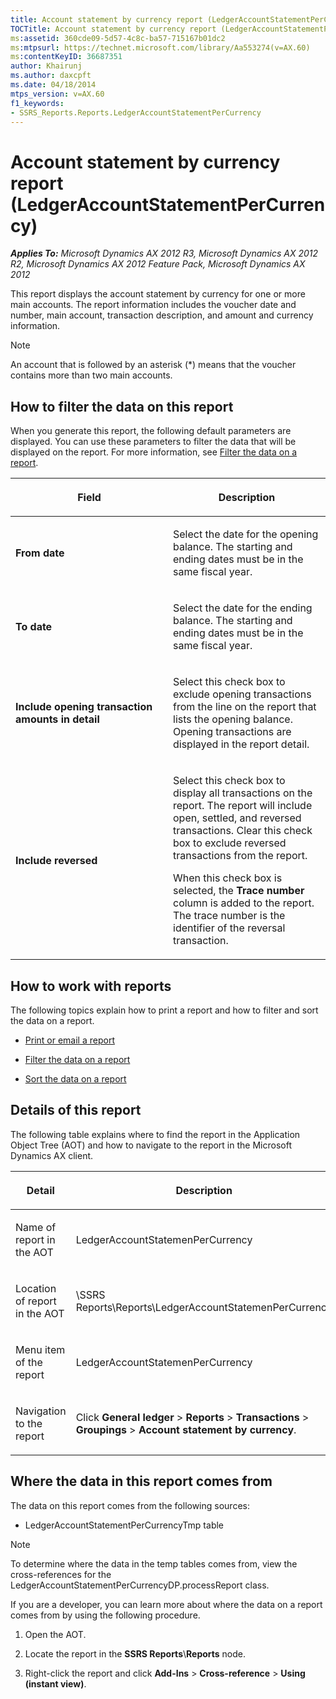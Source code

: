 ```yaml
---
title: Account statement by currency report (LedgerAccountStatementPerCurrency)
TOCTitle: Account statement by currency report (LedgerAccountStatementPerCurrency)
ms:assetid: 360cde09-5d57-4c8c-ba57-715167b01dc2
ms:mtpsurl: https://technet.microsoft.com/library/Aa553274(v=AX.60)
ms:contentKeyID: 36687351
author: Khairunj
ms.author: daxcpft
ms.date: 04/18/2014
mtps_version: v=AX.60
f1_keywords:
- SSRS_Reports.Reports.LedgerAccountStatementPerCurrency
---
```


# Account statement by currency report (LedgerAccountStatementPerCurrency) 


_**Applies To:** Microsoft Dynamics AX 2012 R3, Microsoft Dynamics AX 2012 R2, Microsoft Dynamics AX 2012 Feature Pack, Microsoft Dynamics AX 2012_

This report displays the account statement by currency for one or more main accounts. The report information includes the voucher date and number, main account, transaction description, and amount and currency information.


> [!NOTE]
> <P>An account that is followed by an asterisk (*) means that the voucher contains more than two main accounts.</P>



## How to filter the data on this report

When you generate this report, the following default parameters are displayed. You can use these parameters to filter the data that will be displayed on the report. For more information, see [Filter the data on a report](filter-the-data-on-a-report.md).

<table>
<colgroup>
<col style="width: 50%" />
<col style="width: 50%" />
</colgroup>
<thead>
<tr class="header">
<th><p>Field</p></th>
<th><p>Description</p></th>
</tr>
</thead>
<tbody>
<tr class="odd">
<td><p><strong>From date</strong></p></td>
<td><p>Select the date for the opening balance. The starting and ending dates must be in the same fiscal year.</p></td>
</tr>
<tr class="even">
<td><p><strong>To date</strong></p></td>
<td><p>Select the date for the ending balance. The starting and ending dates must be in the same fiscal year.</p></td>
</tr>
<tr class="odd">
<td><p><strong>Include opening transaction amounts in detail</strong></p></td>
<td><p>Select this check box to exclude opening transactions from the line on the report that lists the opening balance. Opening transactions are displayed in the report detail.</p></td>
</tr>
<tr class="even">
<td><p><strong>Include reversed</strong></p></td>
<td><p>Select this check box to display all transactions on the report. The report will include open, settled, and reversed transactions. Clear this check box to exclude reversed transactions from the report.</p>
<p>When this check box is selected, the <strong>Trace number</strong> column is added to the report. The trace number is the identifier of the reversal transaction.</p></td>
</tr>
</tbody>
</table>


## How to work with reports

The following topics explain how to print a report and how to filter and sort the data on a report.

  - [Print or email a report](print-or-email-a-report.md)

  - [Filter the data on a report](filter-the-data-on-a-report.md)

  - [Sort the data on a report](sort-the-data-on-a-report.md)

## Details of this report

The following table explains where to find the report in the Application Object Tree (AOT) and how to navigate to the report in the Microsoft Dynamics AX client.

<table>
<colgroup>
<col style="width: 50%" />
<col style="width: 50%" />
</colgroup>
<thead>
<tr class="header">
<th><p>Detail</p></th>
<th><p>Description</p></th>
</tr>
</thead>
<tbody>
<tr class="odd">
<td><p>Name of report in the AOT</p></td>
<td><p>LedgerAccountStatemenPerCurrency</p></td>
</tr>
<tr class="even">
<td><p>Location of report in the AOT</p></td>
<td><p>\SSRS Reports\Reports\LedgerAccountStatemenPerCurrency</p></td>
</tr>
<tr class="odd">
<td><p>Menu item of the report</p></td>
<td><p>LedgerAccountStatemenPerCurrency</p></td>
</tr>
<tr class="even">
<td><p>Navigation to the report</p></td>
<td><p>Click <strong>General ledger</strong> &gt; <strong>Reports</strong> &gt; <strong>Transactions</strong> &gt; <strong>Groupings</strong> &gt; <strong>Account statement by currency</strong>.</p></td>
</tr>
</tbody>
</table>


## Where the data in this report comes from

The data on this report comes from the following sources:

  - LedgerAccountStatementPerCurrencyTmp table


> [!NOTE]
> <P>To determine where the data in the temp tables comes from, view the cross-references for the LedgerAccountStatementPerCurrencyDP.processReport class.</P>



If you are a developer, you can learn more about where the data on a report comes from by using the following procedure.

1.  Open the AOT.

2.  Locate the report in the **SSRS Reports**\\**Reports** node.

3.  Right-click the report and click **Add-Ins** \> **Cross-reference** \> **Using (instant view)**.

  


